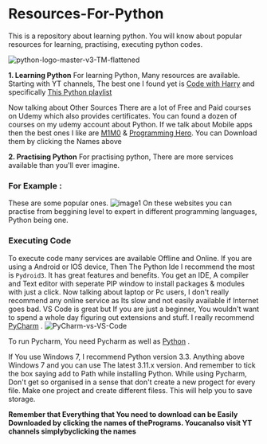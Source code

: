 # Resources-For-Python
This is a repository about learning python. You will know about popular resources for learning, practising, executing python codes. 

![python-logo-master-v3-TM-flattened](https://github.com/Chaudhary97/Resources-For-Python/assets/89289599/fdc6c688-12a8-43fb-a44b-1bea21b3fc81)

**1. Learning Python**
For learning Python, Many resources are available. Starting with YT channels, The best one I found yet is 
[Code with Harry](https://youtube.com/@CodeWithHarry)
and specifically [This Python playlist](https://youtube.com/playlist?list=PLu0W_9lII9agwh1XjRt242xIpHhPT2llg)

Now talking about Other Sources There are a lot of Free and Paid courses on Udemy which also provides certificates. You can found a dozen of courses on my udemy account about Python. 
If we talk about Mobile apps then the best ones I like are [M1M0](https://files.modyolo.com/Mimo/Mimo_v4.4_Patched.apk)  & [Programming Hero](https://hole.apkdone.download/s/TpbfFiKAXLAM5n8/download). You can Download them by clicking the Names above 

**2. Practising Python**
For practising python, There are more services available than you'll ever imagine.
### For Example :
These are some popular ones.
![image1](https://github.com/Chaudhary97/Resources-For-Python/assets/89289599/4c061866-ca02-4354-9d75-855cd7f7dc04)
On these websites you can practise from beggining level to expert in different programming languages, Python being one. 
### Executing Code
To execute code many services are available Offline and Online. If you are using a Android or IOS device, Then The Python Ide I recommend the most is `Pydroid3`. It has great features and benefits. You get an IDE, A compiler and Text editor with seperate PIP window to install packages & modules with just a click. 
Now talking about laptop or Pc users, I don't really recommend any online service as Its slow and not easily available if Internet goes bad. VS Code is great but If you are just a beginner, You wouldn't want to spend a whole day figuring out extensions and stuff. I really recommend [PyCharm](https://download.jetbrains.com/python/pycharm-edu-2022.2.2.exe?_gl=1*svh731*_ga*MTA2NzYwNzQzMy4xNjg3NTA2OTk4*_ga_9J976DJZ68*MTY4NzUwNjk5Ny4xLjAuMTY4NzUwNjk5OS4wLjAuMA..&_ga=2.108732866.1529551602.1687506998-1067607433.1687506998) . 
![PyCharm-vs-VS-Code](https://github.com/Chaudhary97/Resources-For-Python/assets/89289599/3f2893d8-d472-4303-8713-389f3438bbf4)

To run Pycharm, You need Pycharm as well as [Python](https://www.python.org/ftp/python/3.11.4/python-3.11.4-amd64.exe) .

If You use Windows 7, I recommend Python version 3.3. Anything above Windows 7 and you can use The latest 3.11.x version.
And remember to tick the box saying add to Path while installing Python. 
While using Pycharm, Don't get so organised in a sense that don't create a new progect for every file. Make one project and create different filess. This will help you to save storage. 

**Remember that Everything that You need to download can be Easily Downloaded by clicking the names of thePrograms. Youcanalso visit YT channels simplybyclicking the names**
